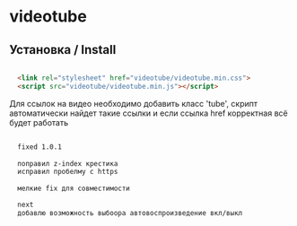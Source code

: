 # videotube

## Установка / Install

```html

  <link rel="stylesheet" href="videotube/videotube.min.css">
  <script src="videotube/videotube.min.js"></script>

```


Для ссылок на видео необходимо добавить класс 'tube', скрипт автоматически найдет такие ссылки и если ссылка href корректная всё будет работать


```bash

  fixed 1.0.1
  
  поправил z-index крестика
  исправил пробелму с https
  
  мелкие fix для совместимости

  next
  добавлю возможность выбоора автовоспроизведение вкл/выкл

```

